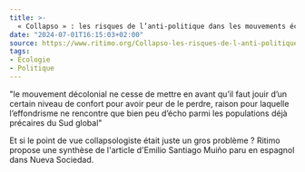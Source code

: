 ```yaml
---
title: >-
  « Collapso » : les risques de l’anti-politique dans les mouvements écologistes - ritimo
date: "2024-07-01T16:15:03+02:00"
source: https://www.ritimo.org/Collapso-les-risques-de-l-anti-politique-dans-les-mouvements-ecologistes
tags:
- Écologie
- Politique
---
```

"le mouvement décolonial ne cesse de mettre en avant qu’il faut jouir d’un certain niveau de confort pour avoir peur de le perdre, raison pour laquelle l’effondrisme ne rencontre que bien peu d’écho parmi les populations déjà précaires du Sud global"

Et si le point de vue collapsologiste était juste un gros problème ? Ritimo propose une synthèse de l'article d'Emilio Santiago Muiño paru en espagnol dans Nueva Sociedad.
